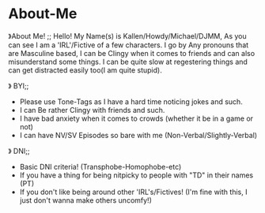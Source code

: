 # About-Me
》About Me! ;; Hello! My Name(s) is Kallen/Howdy/Michael/DJMM, As you can see I am a 'IRL'/Fictive of a few characters. I go by Any pronouns that are Masculine based, I can be Clingy when it comes to friends and can also misunderstand some things. I can be quite slow at regestering things and can get distracted easily too(I am quite stupid).

》 BYI;;

- Please use Tone-Tags as I have a hard time noticing jokes and such.
- I can Be rather Clingy with friends and such.
- I have bad anxiety when it comes to crowds (whether it be in a game or not)
- I can have NV/SV Episodes so bare with me (Non-Verbal/Slightly-Verbal)

》 DNI;; 
  - Basic DNI criteria! (Transphobe-Homophobe-etc) 
  - If you have a thing for being nitpicky to people with "TD" in their names (PT)
  - If you don't like being around other 'IRL's/Fictives! (I'm fine with this, I just don't wanna make others uncomfy!)
